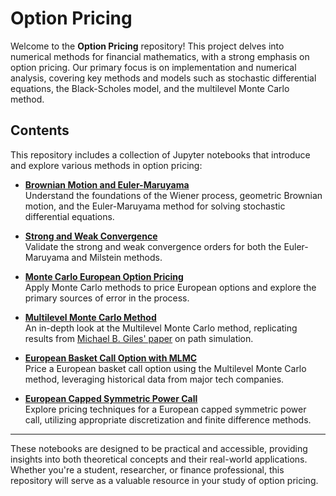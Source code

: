 # Option Pricing

Welcome to the **Option Pricing** repository! This project delves into numerical methods for financial mathematics, with a strong emphasis on option pricing. Our primary focus is on implementation and numerical analysis, covering key methods and models such as stochastic differential equations, the Black-Scholes model, and the multilevel Monte Carlo method.

## Contents

This repository includes a collection of Jupyter notebooks that introduce and explore various methods in option pricing:

- **[Brownian Motion and Euler-Maruyama](notebooks/Brownian_motion_and_Euler-Maruyama.ipynb)**  
  Understand the foundations of the Wiener process, geometric Brownian motion, and the Euler-Maruyama method for solving stochastic differential equations.

- **[Strong and Weak Convergence](notebooks/Strong_and_weak_convergence.ipynb)**  
  Validate the strong and weak convergence orders for both the Euler-Maruyama and Milstein methods.

- **[Monte Carlo European Option Pricing](notebooks/Monte_Carlo_European_Option.ipynb)**  
  Apply Monte Carlo methods to price European options and explore the primary sources of error in the process.

- **[Multilevel Monte Carlo Method](notebooks/Multilevel_Monte_Carlo.ipynb)**  
  An in-depth look at the Multilevel Monte Carlo method, replicating results from [Michael B. Giles' paper](https://ora.ox.ac.uk/objects/uuid:d9d28973-94aa-4179-962a-28bcfa8d8f00/download_file?safe_filename=2007OMI06.pdf&file_format=application%2Fpdf&type_of_work=Working+paper) on path simulation.

- **[European Basket Call Option with MLMC](notebooks/European_Basket_Option.ipynb)**  
  Price a European basket call option using the Multilevel Monte Carlo method, leveraging historical data from major tech companies.

- **[European Capped Symmetric Power Call](notebooks/European_Capped_Symmetric_Power_Call.ipynb)**  
  Explore pricing techniques for a European capped symmetric power call, utilizing appropriate discretization and finite difference methods.

---

These notebooks are designed to be practical and accessible, providing insights into both theoretical concepts and their real-world applications. Whether you're a student, researcher, or finance professional, this repository will serve as a valuable resource in your study of option pricing.
